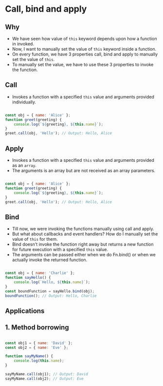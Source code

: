 # Call, bind and apply

## Why

- We have seen how value of `this` keyword depends upon how a function in invoked.
- Now, I want to manually set the value of `this` keyword inside a function.
- On every function, we have 3 properties call, bind and apply to manually set the value of `this`.
- To manually set the value, we have to use these 3 properties to invoke the function.

## Call

- Invokes a function with a specified `this` value and arguments provided individually.

``` javascript

const obj = { name: 'Alice' };
function greet(greeting) {
    console.log(`${greeting}, ${this.name}`);
}
greet.call(obj, 'Hello'); // Output: Hello, Alice

```

## Apply

- Invokes a function with a specified `this` value and arguments provided as an `array`.
- The arguments is an array but are not received as an array parameters.

``` javascript

const obj = { name: 'Alice' };
function greet(greeting) {
    console.log(`${greeting}, ${this.name}`);
}
greet.call(obj, 'Hello'); // Output: Hello, Alice

```

## Bind

- Till now, we were invoking the functions manually using call and apply.
- But what about callbacks and event handlers? How do I manually set the value of `this` for them.
- Bind doesn't invoke the function right away but returns a new function for future execution with a specified `this` value.
- The arguments can be passed either when we do Fn.bind() or when we actually invoke the returned function.

``` javascript

const obj = { name: 'Charlie' };
function sayHello() {
    console.log(`Hello, ${this.name}`);
}
const boundFunction = sayHello.bind(obj);
boundFunction(); // Output: Hello, Charlie

```

## Applications

## 1. Method borrowing

``` javascript

const obj1 = { name: 'David' };
const obj2 = { name: 'Eve' };

function sayMyName() {
    console.log(this.name);
}

sayMyName.call(obj1); // Output: David
sayMyName.call(obj2); // Output: Eve

```
